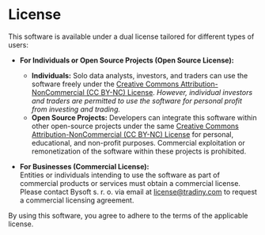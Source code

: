 # License

This software is available under a dual license tailored for different types of users:

- **For Individuals or Open Source Projects (Open Source License):**

    - **Individuals:** Solo data analysts, investors, and traders can use the software freely under the [Creative Commons Attribution-NonCommercial (CC BY-NC) License](https://creativecommons.org/licenses/by-nc/4.0/deed.en). *However, individual investors and traders are permitted to use the software for personal profit from investing and trading.*
    - **Open Source Projects:** Developers can integrate this software within other open-source projects under the same [Creative Commons Attribution-NonCommercial (CC BY-NC) License](https://creativecommons.org/licenses/by-nc/4.0/deed.en) for personal, educational, and non-profit purposes. Commercial exploitation or remonetization of the software within these projects is prohibited.

- **For Businesses (Commercial License):**\
    Entities or individuals intending to use the software as part of commercial products or services must obtain a commercial license. Please contact Bysoft s. r. o. via email at [license@tradiny.com](mailto:license@tradiny.com) to request a commercial licensing agreement.

By using this software, you agree to adhere to the terms of the applicable license.
